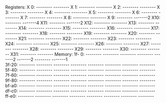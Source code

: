  Registers:
 X 0: -------- -------- X 1: -------- -------- X 2: -------- -------- X 3: -------- --------
 X 4: -------- -------- X 5: -------- -------- X 6: -------- -------- X 7: -------- --------
 X 8: -------- -------- X 9: -------- -------2 X10: -------- -------4 X11: -------- -------2
 X12: -------- -------- X13: -------- -------- X14: -------- -------- X15: -------- --------
 X16: -------- -------- X17: -------- -------- X18: -------- -------- X19: -------- --------
 X20: -------- -------- X21: -------- -------- X22: -------- -------- X23: -------- --------
 X24: -------- -------- X25: -------- -------- X26: -------- -------- X27: -------- --------
 X28: -------- -------- X29: -------- -------- X30: -------- -------- X31: -------- --------
Memory: 
 1f- 0: -------- --------  -------- --------  -------2 -------2  -------- -------1  
 3f-20: -------- --------  -------- --------  -------- --------  -------- --------  
 5f-40: -------- --------  -------- --------  -------- --------  -------- --------  
 7f-60: -------- --------  -------- --------  -------- --------  -------- --------  
 9f-80: -------- --------  -------- --------  -------- --------  -------- --------  
 bf-a0: -------- --------  -------- --------  -------- --------  -------- --------  
 df-c0: -------- --------  -------- --------  -------- --------  -------- --------  
 ff-e0: -------- --------  -------- --------  -------- --------  -------- --------  